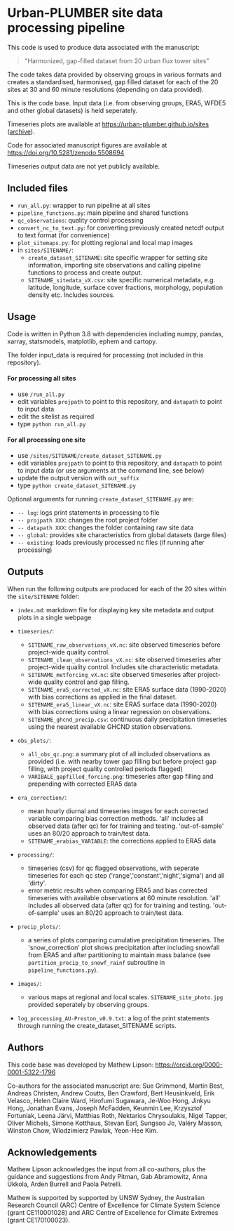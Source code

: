 # Urban-PLUMBER site data processing pipeline

This code is used to produce data associated with the manuscript:

>  "Harmonized, gap-filled dataset from 20 urban flux tower sites"

The code takes data provided by observing groups in various formats and creates a standardised, harmonised, 
gap filled dataset for each of the 20 sites at 30 and 60 minute resolutions (depending on data provided).

This is the code base. Input data (i.e. from observing groups, ERA5, WFDE5 and other global datasets) is held seperately.

Timeseries plots are available at https://urban-plumber.github.io/sites ([archive](https://doi.org/10.5281/zenodo.5507036)).

Code for associated manuscript figures are available at https://doi.org/10.5281/zenodo.5508694

Timeseries output data are not yet publicly available.

## Included files

 - `run_all.py`: wrapper to run pipeline at all sites
 - `pipeline_functions.py`: main pipeline and shared functions
 - `qc_observations`: quality control processing
 - `convert_nc_to_text.py`: for converting previously created netcdf output to text format (for convenience)
 - `plot_sitemaps.py`: for plotting regional and local map images
 - in `sites/SITENAME/`:
    - `create_dataset_SITENAME`: site specific wrapper for setting site information, importing site observations and calling pipeline functions to process and create output.
    - `SITENAME_sitedata_vX.csv`: site specific numerical metadata, e.g. latitude, longitude, surface cover fractions, morphology, population density etc. Includes sources.

## Usage

Code is written in Python 3.8 with dependencies including numpy, pandas, xarray, statsmodels, matplotlib, ephem and cartopy.

The folder input_data is required for processing (not included in this repository).

#### For processing all sites

 - use `/run_all.py`
 - edit variables `projpath` to point to this repository, and `datapath` to point to input data
 - edit the sitelist as required
 - type `python run_all.py`

#### For all processing one site

 - use `/sites/SITENAME/create_dataset_SITENAME.py`
 - edit variables `projpath` to point to this repository, and `datapath` to point to input data (or use arguments at the command line, see below)
 - update the output version with `out_suffix`
 - type `python create_dataset_SITENAME.py`

Optional arguments for running `create_dataset_SITENAME.py` are:

 - `-- log`:        logs print statements in processing to file
 - `-- projpath XXX`:   changes the root project folder
 - `-- datapath XXX`:   changes the folder containing raw site data
 - `-- global`:     provides site characteristics from global datasets (large files)
 - `-- existing`:   loads previously processed nc files (if running after processing)

## Outputs

When run the following outputs are produced for each of the 20 sites within the `site/SITENAME` folder:

- `index.md`: markdown file for displaying key site metadata and output plots in a single webpage

 - `timeseries/`:
    - `SITENAME_raw_observations_vX.nc`: site observed timeseries before project-wide quality control.
    - `SITENAME_clean_observations_vX.nc`: site observed timeseries after project-wide quality control. Includes site characteristic metadata.
    - `SITENAME_metforcing_vX.nc`: site observed timeseries after project-wide quality control and gap filling.
    - `SITENAME_era5_corrected_vX.nc`: site ERA5 surface data (1990-2020) with bias corrections as applied in the final dataset.
    - `SITENAME_era5_linear_vX.nc`: site ERA5 surface data (1990-2020) with bias corrections using a linear regression on observations.
    - `SITENAME_ghcnd_precip.csv`: continuous daily precipitation timeseries using the nearest available GHCND station observations.

 - `obs_plots/`:
    - `all_obs_qc.png`: a summary plot of all included observations as provided (i.e. with nearby tower gap filling but before project gap filling, with project quality controlled periods flagged)
    - `VARIBALE_gapfilled_forcing.png`: timeseries after gap filling and prepending with corrected ERA5 data

 - `era_correction/`:
    - mean hourly diurnal and timeseries images for each corrected variable comparing bias correction methods. 'all' includes all observed data (after qc) for for training and testing. 'out-of-sample' uses an 80/20 approach to train/test data.
    - `SITENAME_erabias_VARIABLE`: the corrections applied to ERA5 data
 - `processing/`:
    - timeseries (csv) for qc flagged observations, with seperate timeseries for each qc step ('range','constant','night','sigma') and all 'dirty'.
    - error metric results when comparing ERA5 and bias corrected timeseries with available observations at 60 minute resolution. 'all' includes all observed data (after qc) for for training and testing. 'out-of-sample' uses an 80/20 approach to train/test data.
 - `precip_plots/`:
    - a series of plots comparing cumulative precipitation timeseries. The 'snow_correction' plot shows precipitation after including snowfall from ERA5 and after partitioning to maintain mass balance (see `partition_precip_to_snowf_rainf` subroutine in `pipeline_functions.py`).
 - `images/`:
    - various maps at regional and local scales. `SITENAME_site_photo.jpg` provided seperately by observing groups.
 - `log_processing_AU-Preston_v0.9.txt`: a log of the print statements through running the create_dataset_SITENAME scripts.


## Authors

This code base was developed by Mathew Lipson: https://orcid.org/0000-0001-5322-1796

Co-authors for the associated manuscript are: Sue Grimmond, Martin Best, Andreas Christen, Andrew Coutts, Ben Crawford, 
Bert Heusinkveld, Erik Velasco, Helen Claire Ward, Hirofumi Sugawara, Je-Woo Hong, Jinkyu Hong, Jonathan Evans, 
Joseph McFadden, Keunmin Lee, Krzysztof Fortuniak, Leena Järvi, Matthias Roth, Nektarios Chrysoulakis, Nigel Tapper, 
Oliver Michels, Simone Kotthaus, Stevan Earl, Sungsoo Jo, Valéry Masson, Winston Chow, Wlodzimierz Pawlak, Yeon-Hee Kim.

## Acknowledgements

Mathew Lipson acknowledges the input from all co-authors, plus the guidance and suggestions from Andy Pitman, Gab Abramowitz, Anna Ukkola, Arden Burrell and Paola Petrelli.

Mathew is supported by supported by UNSW Sydney, the Australian Research Council (ARC) Centre of Excellence for Climate System Science (grant CE110001028) and ARC Centre of Excellence for Climate Extremes (grant CE170100023).

